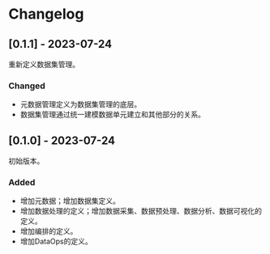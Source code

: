 # Changelog

<!--
All notable changes to this project will be documented in this file.

The format is based on [Keep a Changelog](http://keepachangelog.com/en/1.0.0/)
and this project adheres to [Semantic Versioning](http://semver.org/spec/v2.0.0.html).
-->

## [0.1.1] - 2023-07-24

重新定义数据集管理。

### Changed

- 元数据管理定义为数据集管理的底层。
- 数据集管理通过统一建模数据单元建立和其他部分的关系。

## [0.1.0] - 2023-07-24

初始版本。

### Added

- 增加元数据；增加数据集定义。
- 增加数据处理的定义；增加数据采集、数据预处理、数据分析、数据可视化的定义。
- 增加编排的定义。
- 增加DataOps的定义。
